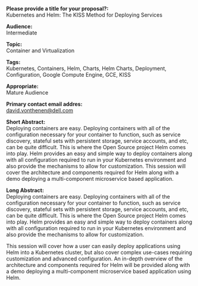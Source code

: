 **Please provide a title for your proposal?:**  
Kubernetes and Helm: The KISS Method for Deploying Services

**Audience:**  
Intermediate

**Topic:**  
Container and Virtualization

**Tags:**  
Kubernetes, Containers, Helm, Charts, Helm Charts, Deployment, Configuration, Google Compute Engine, GCE, KISS

**Appropriate:**  
Mature Audience

**Primary contact email addres:**  
david.vonthenen@dell.com

**Short Abstract:**  
Deploying containers are easy. Deploying containers with all of the configuration necessary for your container to function, such as service discovery, stateful sets with persistent storage, service accounts, and etc, can be quite difficult. This is where the Open Source project Helm comes into play. Helm provides an easy and simple way to deploy containers along with all configuration required to run in your Kubernetes environment and also provide the mechanisms to allow for customization. This session will cover the architecture and components required for Helm along with a demo deploying a multi-component microservice based application.

**Long Abstract:**  
Deploying containers are easy. Deploying containers with all of the configuration necessary for your container to function, such as service discovery, stateful sets with persistent storage, service accounts, and etc, can be quite difficult. This is where the Open Source project Helm comes into play. Helm provides an easy and simple way to deploy containers along with all configuration required to run in your Kubernetes environment and also provide the mechanisms to allow for customization.

This session will cover how a user can easily deploy applications using Helm into a Kubernetes cluster, but also cover complex use-cases requiring customization and advanced configuration. An in-depth overview of the architecture and components required for Helm will be provided along with a demo deploying a multi-component microservice based application using Helm.
